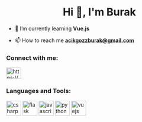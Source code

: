 <h1 align="center">Hi 👋, I'm Burak</h1>


- 🌱 I’m currently learning **Vue.js**

- 📫 How to reach me **acikgozzburak@gmail.com**

<h3 align="left">Connect with me:</h3>
<p align="left">
 <a href="https://linkedin.com/in/https://www.linkedin.com/in/burak-a%c3%a7ikg%c3%b6z-45a79a1b7/" target="blank"><img align="center" src="https://img.icons8.com/plasticine/100/000000/linkedin.png" alt="https://www.linkedin.com/in/burak-a%c3%a7ikg%c3%b6z-45a79a1b7/" height="30" width="40" /></a>
</p>

<h3 align="left">Languages and Tools:</h3>
<p align="left">  <img src="https://devicons.github.io/devicon/devicon.git/icons/csharp/csharp-original.svg" alt="csharp" width="40" height="40"/>   <img src="https://www.vectorlogo.zone/logos/pocoo_flask/pocoo_flask-icon.svg" alt="flask" width="40" height="40"/> <img src="https://devicons.github.io/devicon/devicon.git/icons/javascript/javascript-original.svg" alt="javascript" width="40" height="40"/> <img src="https://devicons.github.io/devicon/devicon.git/icons/python/python-original.svg" alt="python" width="40" height="40"/>  <img src="https://devicons.github.io/devicon/devicon.git/icons/vuejs/vuejs-original-wordmark.svg" alt="vuejs" width="40" height="40"/> </p>
